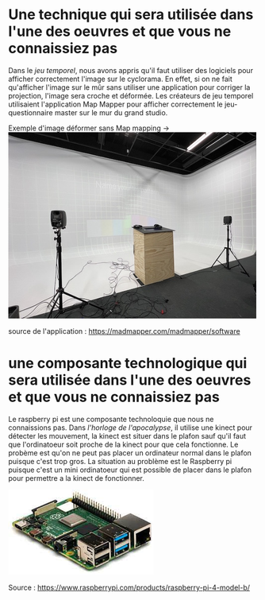 # Une technique qui sera utilisée dans l'une des oeuvres et que vous ne connaissiez pas
Dans le *jeu temporel*, nous avons appris qu'il faut utiliser des logiciels pour afficher correctement l'image sur le cyclorama. En effet, si on ne fait qu'afficher l'image sur le mûr sans utiliser une application pour corriger la projection, l'image sera croche et déformée. Les créateurs de jeu temporel utilisaient l'application Map Mapper pour afficher correctement le jeu-questionnaire master sur le mur du grand studio.

Exemple d'image déformer sans Map mapping ->
![image projecter déformer](media/image_map_mapping_deformer.jpeg)

source de l'application : https://madmapper.com/madmapper/software 
# une composante technologique qui sera utilisée dans l'une des oeuvres et que vous ne connaissiez pas
Le raspberry pi est une composante technoloquie que nous ne connaissions pas. Dans *l'horloge de l'apocalypse*, il utilise une kinect pour détecter les mouvement, la kinect est situer dans le plafon sauf qu'il faut que l'ordinatoeur soit proche de la kinect pour que cela fonctionne. Le probème est qu'on ne peut pas placer un ordinateur normal dans le plafon puisque c'est trop gros. La situation au problème est le Raspberry pi puisque c'est un mini ordinatoeur qui est possible de placer dans le plafon pour permettre a la kinect de fonctionner.

![image projecter déformer](media/image_raspberry_pi.jpeg)

Source : https://www.raspberrypi.com/products/raspberry-pi-4-model-b/
